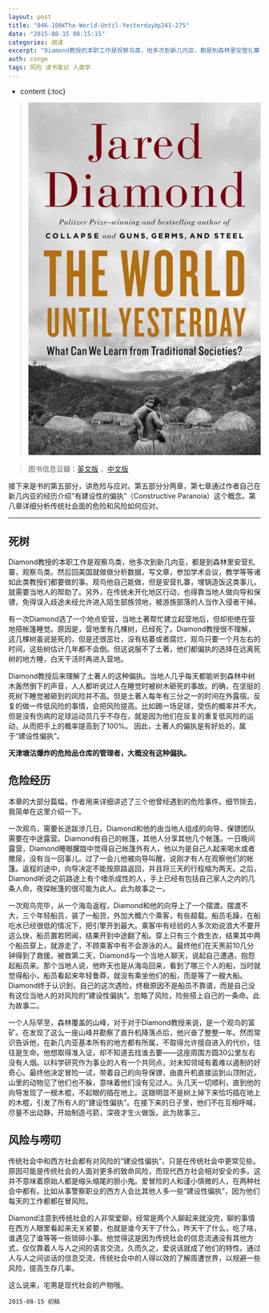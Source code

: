 ```yaml
---
layout: post
title: "046-100《The-World-Until-Yesterday》p241-275"
date: "2015-08-15 08:15:15"
categories: 阅读
excerpt: "Diamond教授的本职工作是观察鸟类，他多次到新几内亚，都是到森林里安营扎寨，观察鸟类。然后回美国就做做分析数据，写文章，参加学术会议，教学等等诸如此类教授们都要做的事。观鸟他自己能做，但是安营扎寨，埋锅造饭这类事儿，就需要当地人的帮助了..."
auth: conge
tags: 风险 读书笔记 人类学
---
```

* content
{:toc}

> ![the-world-until-yesterday-cover](/assets/images/阅读/118382-16b95d8066e4737a.jpg)

> 图书信息豆瓣：[英文版](http://book.douban.com/subject/10955437/) ，[中文版](http://book.douban.com/subject/25908573/)

接下来是书的第五部分，讲危险与应对。第五部分分两章，第七章通过作者自己在新几内亚的经历介绍“有建设性的偏执”（Constructive Paranoia）这个概念。第八章详细分析传统社会面的危险和风险如何应对。

----

## 死树

Diamond教授的本职工作是观察鸟类，他多次到新几内亚，都是到森林里安营扎寨，观察鸟类。然后回美国就做做分析数据，写文章，参加学术会议，教学等等诸如此类教授们都要做的事。观鸟他自己能做，但是安营扎寨，埋锅造饭这类事儿，就需要当地人的帮助了。另外，在传统未开化地区行动，也得靠当地人做向导和保镖，免得误入歧途未经允许进入陌生部族领地，被游族部落的人当作入侵者干掉。

有一次Diamond选了一个地点安营，当地土著帮忙建立起营地后，但却拒绝在营地搭帐篷睡觉。原因是，营地里有几棵树，已经死了。Diamond教授很不理解，这几棵树虽说是死的，但是还很茁壮，没有枯萎或者腐烂，观鸟只要一个月左右的时间，这些树估计几年都不会倒。但这说服不了土著，他们都偏执的选择在远离死树的地方睡，白天干活时再进入营地。

Diamond教授后来理解了土著人的这种偏执。当地人几乎每天都能听到森林中树木轰然倒下的声音，人人都听说过人在睡觉时被树木砸死的事故。的确，在坚挺的死树下睡觉被砸到的风险并不高。但是土著人每年有三分之一的时间在外露宿。反复的做一件低风险的事情，会把风险提高。比如踢一场足球，受伤的概率并不大。但是没有伤病的足球运动员几乎不存在，就是因为他们在反复的重复低风险的运动，从而把手上的概率提高到了100%。 因此，土著人的偏执是有好处的，属于“建设性偏执”。

**天津塘沽爆炸的危险品仓库的管理者，大概没有这种偏执。**

## 危险经历

本章的大部分篇幅，作者用来详细讲述了三个他曾经遇到的危险事件。细节除去，我简单在这里介绍一下。

一次观鸟，需要长途跋涉几日。Diamond和他的由当地人组成的向导、保镖团队需要在中途露营。Diamond有自己的帐篷，其他人分享其他几个帐篷。一日晚间露营，Diamond睡眼朦胧中觉得自己帐篷外有人，他以为是自己人起来喝水或者撒尿，没有当一回事儿。过了一会儿他被向导叫醒，说刚才有人在观察他们的帐篷。返程的途中，向导决定不能按原路返回，并且将三天的行程缩为两天。之后，Diamond听说之前路途上有个嗜杀成性的人，手上已经有包括自己家人之内的几条人命。夜探帐篷的很可能为此人。此为故事之一。

一次观鸟完毕，从一个海岛返程，Diamond和他的向导上了一个摆渡。摆渡不大，三个年轻船员，装了一船货，外加大概六个乘客，有些超载。船员毛躁，在船吃水已经很低的情况下，把引擎开到最大。乘客中有经验的人多次劝说浪大不要开这么快，船员置若罔闻，结果开到中途翻了船。穿上只有三个救生衣，结果其中两个船员穿上，就游走了，不顾乘客中有不会游泳的人。最终他们在天黑前10几分钟得到了救援。被救第二天，Diamond与一个当地人聊天，说起自己遭遇，抱怨起船员来。那个当地人说，他昨天也是从海岛回来，看到了哪三个人的船，当时就觉得船小，船员看起来年轻鲁莽，就没有乘坐他们的船，而是等了一艘大船。Diamond终于认识到，自己的这次遇险，终极原因不是船员不靠谱，而是自己没有这位当地人的对风险的“建设性偏执”。忽略了风险，险些搭上自己的一条命。此为故事二。

一个人际罕至，森林覆盖的山峰，对于对于Diamond教授来说，是一个观鸟的富矿。在发现了这么一座山峰并勘察了直升机降落点后，他兴奋了整整一年。然而常识告诉他，在新几内亚基本所有的地方都有所属，不取得允许擅自进入的代价，往往是生命。他想取得准入证，却不知道去找谁去要——这座周围方圆30公里左右没有人烟。以科学研究作为事业的人有一个共同点，对未知领域有着难以遏制的好奇心。最终他决定冒险一试，带着自己的向导保镖，由直升机直接运到山顶附近。山里的动物见了他们也不躲，意味着他们没有见过人。头几天一切顺利，直到他的向导发现了一根木棍，不起眼的插在地上。这跟明显不是树上掉下来恰巧插在地上的木棍，引发了所有人的“建设性偏执”。在接下来的日子里，他们不在互相呼喊，尽量不出动静，开始制造弓箭，深夜才生火做饭。此为故事三。

## 风险与唠叨

传统社会中和西方社会都有对风险的“建设性偏执”，只是在传统社会中更常见些。原因可能是传统社会的人面对更多的致命风险，而现代西方社会相对安全的多。这并不意味着原始人都是缩头缩尾的胆小鬼。爱冒险的人和谨小慎微的人，在两种社会中都有。比如从事警察职业的西方人会比其他人多一些“建设性偏执”，因为他们每天的工作都都在冒风险。

Diamond注意到传统社会的人非常爱聊，经常是两个人聊起来就没完，聊的事情在西方人眼里看起来无关紧要，也就是谁今天干了什么，昨天干了什么，吃了啥，谁遇见了谁等等一些琐碎小事。他觉得这是因为传统社会的信息流通没有其他方式，仅仅靠着人与人之间的语言交流，久而久之，爱说话就成了他们的特性。通过人与人之间谈话的信息交流，传统社会中的人得以效的了解周遭世界，以规避一些风险，提高生存几率。

这么说来，宅男是现代社会的产物哦。


```
2015-08-15 初稿
```
